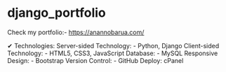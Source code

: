 # django_portfolio

Check my portfolio:- https://anannobarua.com/

✔ Technologies:
Server-sided Technology: - Python, Django
Client-sided Technology: - HTML5, CSS3, JavaScript
Database: - MySQL
Responsive Design: - Bootstrap
Version Control: - GitHub
Deploy: cPanel
